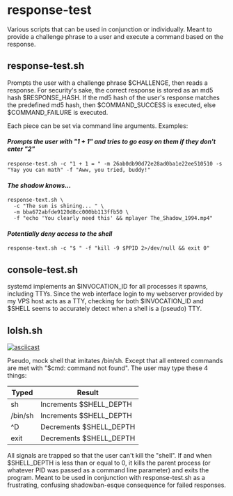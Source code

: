 # response-test
Various scripts that can be used in conjunction or individually. Meant to provide a challenge phrase to a user and execute a command based on the response.

## response-test.sh
Prompts the user with a challenge phrase $CHALLENGE, then reads a response. For security's sake, the correct response is stored as an md5 hash $RESPONSE_HASH. If the md5 hash of the user's response matches the predefined md5 hash, then $COMMAND_SUCCESS is executed, else $COMMAND_FAILURE is executed.

Each piece can be set via command line arguments. Examples:

#### *Prompts the user with "1 + 1" and tries to go easy on them if they don't enter "2"*
    response-test.sh -c "1 + 1 = " -m 26ab0db90d72e28ad0ba1e22ee510510 -s "Yay you can math" -f "Aww, you tried, buddy!"

#### *The shadow knows...*
    response-text.sh \ 
      -c "The sun is shining... " \ 
      -m bba672abfde9120d8cc000bb113ffb50 \ 
      -f "echo 'You clearly need this' && mplayer The_Shadow_1994.mp4"

#### *Potentially deny access to the shell*
    response-text.sh -c "$ " -f "kill -9 $PPID 2>/dev/null && exit 0"


## console-test.sh
systemd implements an $INVOCATION_ID for all processes it spawns, including TTYs. Since the web interface login to my webserver provided by my VPS host acts as a TTY, checking for both $INVOCATION_ID and $SHELL seems to accurately detect when a shell is a (pseudo) TTY.


## lolsh.sh ##
[![asciicast](https://asciinema.org/a/S0JX1KGOvMeigNVdTHVG3liXx.svg)](https://asciinema.org/a/S0JX1KGOvMeigNVdTHVG3liXx)

Pseudo, mock shell that imitates /bin/sh. Except that all entered commands are met with "$cmd: command not found". The user may type these 4 things:

Typed | Result
------------ | -------------
sh | Increments $SHELL_DEPTH
/bin/sh | Increments $SHELL_DEPTH
^D | Decrements $SHELL_DEPTH
exit | Decrements $SHELL_DEPTH

All signals are trapped so that the user can't kill the "shell". If and when $SHELL_DEPTH is less than or equal to 0, it kills the parent process (or whatever PID was passed as a command line parameter) and exits the program. Meant to be used in conjunction with response-test.sh as a frustrating, confusing shadowban-esque consequence for failed responses.
